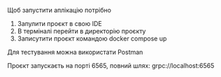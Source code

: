 Щоб запустити аплікацію потрібно
1. Запулити проєкт в свою IDE
2. В терміналі перейти в директорію проєкту
3. Записутити проєкт командою docker compose up

Для тестування можна використати Postman

Проєкт запускаєть на порті 6565, повний шлях: grpc://localhost:6565
